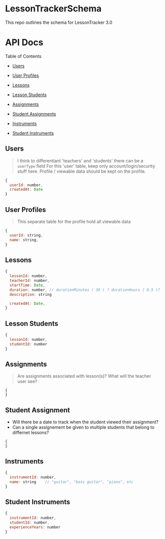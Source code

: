 # LessonTrackerSchema
This repo outlines the schema for LessonTracker 3.0 

# API Docs

Table of Contents

- [Users](#users)
- [User Profiles](#user-profiles)

- [Lessons](#lessons)
- [Lesson Students](#lesson-students)

- [Assignments](#assignments)
- [Student Assignments](#students-assignments)

- [Instruments](#instruments)
- [Student Instruments](#student-instruments)


<a id="users"></a>
## Users
> I think to differentiant 'teachers' and 'students' there can be a `userType` field
> For this 'user' table, keep only account/login/security stuff here. Profile / viewable data should be kept on the profile.

```javascript
{
  userId: number,
  createdAt: Date
}
```

<a id="user-profiles"></a>
## User Profiles
> This separate table for the profile hold all viewable data

```javascript
{
  userId: string,
  name: string,
}
```

<a id="lessons"></a>
## Lessons 


```javascript
{
  lessonId: number,
  teacherId: number,
  startTime: Date,
  duration: number, // durationMinutes ( 30 ) ? durationHours ( 0.5 )?
  description: string

  createdAt: Date,
}
```

<a id="lesson-students"></a>
## Lesson Students

```javascript
{
  lessonId: number,
  studentId: number
}
```

<a id="assignments"></a>
## Assignments

> Are assignments associated with lesson(s)?
> What will the teacher user see?


```
{
}
```

<a id="student-assignments"></a>
## Student Assignment

- Will there be a date to track when the student viewed their assignment?
- Can a single assignement be given to multiple students that belong to differnet lessons?

```
{
}
```

<a id="instruments"></a>
## Instruments

```javascript
{
  instrumentId: number,
  name: string    // "guitar", "bass guitar", "piano", etc
}
```


<a id="student-instruments"></a>
## Student Instruments

```javascript
{
  instrumentId: number,
  studentId: number,
  experienceYears: number
}
```
